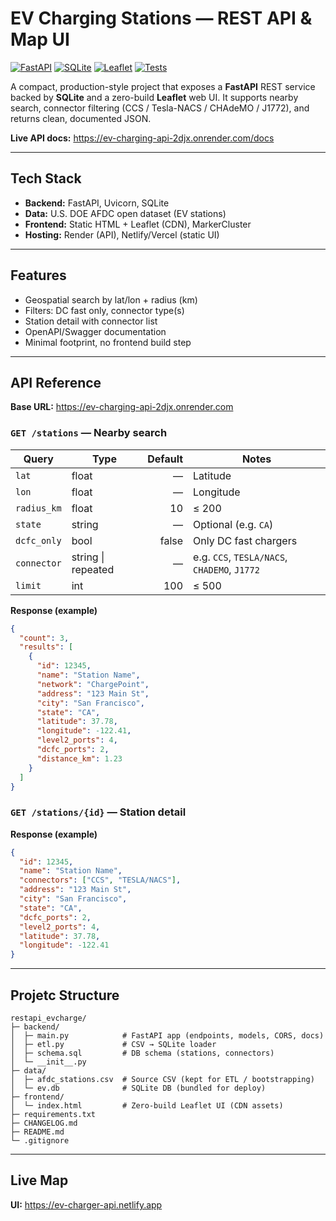 # EV Charging Stations — REST API & Map UI

[![FastAPI](https://img.shields.io/badge/API-FastAPI-009688)](#)
[![SQLite](https://img.shields.io/badge/DB-SQLite-003B57)](#)
[![Leaflet](https://img.shields.io/badge/Map-Leaflet-199900)](#)
[![Tests](https://img.shields.io/badge/Tests-Pytest-6C7A89)](#)

A compact, production-style project that exposes a **FastAPI** REST service backed by **SQLite** and a zero-build **Leaflet** web UI. It supports nearby search, connector filtering (CCS / Tesla-NACS / CHAdeMO / J1772), and returns clean, documented JSON.

**Live API docs:** https://ev-charging-api-2djx.onrender.com/docs

---

## Tech Stack

- **Backend:** FastAPI, Uvicorn, SQLite
- **Data:** U.S. DOE AFDC open dataset (EV stations)
- **Frontend:** Static HTML + Leaflet (CDN), MarkerCluster
- **Hosting:** Render (API), Netlify/Vercel (static UI)

---

## Features

- Geospatial search by lat/lon + radius (km)
- Filters: DC fast only, connector type(s)
- Station detail with connector list
- OpenAPI/Swagger documentation
- Minimal footprint, no frontend build step

---

## API Reference

**Base URL:** https://ev-charging-api-2djx.onrender.com

### `GET /stations` — Nearby search
| Query | Type | Default | Notes |
|---|---|---:|---|
| `lat` | float | — | Latitude |
| `lon` | float | — | Longitude |
| `radius_km` | float | 10 | ≤ 200 |
| `state` | string | — | Optional (e.g. `CA`) |
| `dcfc_only` | bool | false | Only DC fast chargers |
| `connector` | string \| repeated | — | e.g. `CCS`, `TESLA/NACS`, `CHADEMO`, `J1772` |
| `limit` | int | 100 | ≤ 500 |

**Response (example)**
```json
{
  "count": 3,
  "results": [
    {
      "id": 12345,
      "name": "Station Name",
      "network": "ChargePoint",
      "address": "123 Main St",
      "city": "San Francisco",
      "state": "CA",
      "latitude": 37.78,
      "longitude": -122.41,
      "level2_ports": 4,
      "dcfc_ports": 2,
      "distance_km": 1.23
    }
  ]
}
```

### `GET /stations/{id}` — Station detail

**Response (example)**
```json
{
  "id": 12345,
  "name": "Station Name",
  "connectors": ["CCS", "TESLA/NACS"],
  "address": "123 Main St",
  "city": "San Francisco",
  "state": "CA",
  "dcfc_ports": 2,
  "level2_ports": 4,
  "latitude": 37.78,
  "longitude": -122.41
}
```

---

## Projetc Structure

```text
restapi_evcharge/
├─ backend/
│  ├─ main.py            # FastAPI app (endpoints, models, CORS, docs)
│  ├─ etl.py             # CSV → SQLite loader
│  ├─ schema.sql         # DB schema (stations, connectors)
│  └─ __init__.py
├─ data/
│  ├─ afdc_stations.csv  # Source CSV (kept for ETL / bootstrapping)
│  └─ ev.db              # SQLite DB (bundled for deploy)
├─ frontend/
│  └─ index.html         # Zero-build Leaflet UI (CDN assets)
├─ requirements.txt
├─ CHANGELOG.md
├─ README.md
└─ .gitignore
```

---

## Live Map

**UI:** https://ev-charger-api.netlify.app
